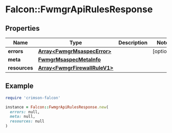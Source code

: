 # Falcon::FwmgrApiRulesResponse

## Properties

| Name | Type | Description | Notes |
| ---- | ---- | ----------- | ----- |
| **errors** | [**Array&lt;FwmgrMsaspecError&gt;**](FwmgrMsaspecError.md) |  | [optional] |
| **meta** | [**FwmgrMsaspecMetaInfo**](FwmgrMsaspecMetaInfo.md) |  |  |
| **resources** | [**Array&lt;FwmgrFirewallRuleV1&gt;**](FwmgrFirewallRuleV1.md) |  |  |

## Example

```ruby
require 'crimson-falcon'

instance = Falcon::FwmgrApiRulesResponse.new(
  errors: null,
  meta: null,
  resources: null
)
```

